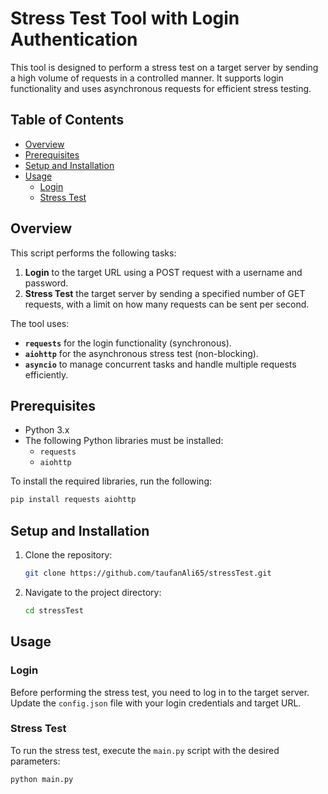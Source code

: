 # Stress Test Tool with Login Authentication

This tool is designed to perform a stress test on a target server by sending a high volume of requests in a controlled manner. It supports login functionality and uses asynchronous requests for efficient stress testing.

## Table of Contents
- [Overview](#overview)
- [Prerequisites](#prerequisites)
- [Setup and Installation](#setup-and-installation)
- [Usage](#usage)
  - [Login](#login)
  - [Stress Test](#stress-test)

## Overview

This script performs the following tasks:
1. **Login** to the target URL using a POST request with a username and password.
2. **Stress Test** the target server by sending a specified number of GET requests, with a limit on how many requests can be sent per second.

The tool uses:
- **`requests`** for the login functionality (synchronous).
- **`aiohttp`** for the asynchronous stress test (non-blocking).
- **`asyncio`** to manage concurrent tasks and handle multiple requests efficiently.

## Prerequisites

- Python 3.x
- The following Python libraries must be installed:
  - `requests`
  - `aiohttp`

To install the required libraries, run the following:

```bash
pip install requests aiohttp
```

## Setup and Installation

1. Clone the repository:
    ```sh
    git clone https://github.com/taufanAli65/stressTest.git
    ```
2. Navigate to the project directory:
    ```sh
    cd stressTest
    ```
## Usage

### Login

Before performing the stress test, you need to log in to the target server. Update the `config.json` file with your login credentials and target URL.

### Stress Test

To run the stress test, execute the `main.py` script with the desired parameters:
```bash
python main.py
```
